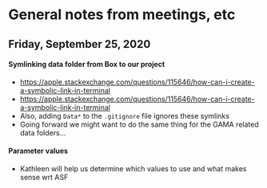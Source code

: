 # General notes from meetings, etc
## Friday, September 25, 2020
#### Symlinking data folder from Box to our project
- https://apple.stackexchange.com/questions/115646/how-can-i-create-a-symbolic-link-in-terminal
- https://apple.stackexchange.com/questions/115646/how-can-i-create-a-symbolic-link-in-terminal
- Also, adding `Data*` to the `.gitignore` file ignores these symlinks
- Going forward we might want to do the same thing for the GAMA related data folders...

#### Parameter values
- Kathleen will help us determine which values to use and what makes sense wrt ASF


